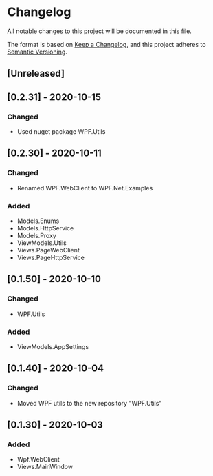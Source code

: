 # Changelog
All notable changes to this project will be documented in this file.

The format is based on [Keep a Changelog](https://keepachangelog.com/en/1.0.0/),
and this project adheres to [Semantic Versioning](https://semver.org/spec/v2.0.0.html).

## [Unreleased]

## [0.2.31] - 2020-10-15
### Changed
- Used nuget package WPF.Utils

## [0.2.30] - 2020-10-11
### Changed
- Renamed WPF.WebClient to WPF.Net.Examples
### Added
- Models.Enums
- Models.HttpService
- Models.Proxy
- ViewModels.Utils
- Views.PageWebClient
- Views.PageHttpService

## [0.1.50] - 2020-10-10
### Changed
- WPF.Utils
### Added
- ViewModels.AppSettings

## [0.1.40] - 2020-10-04
### Changed
- Moved WPF utils to the new repository "WPF.Utils"

## [0.1.30] - 2020-10-03
### Added
- Wpf.WebClient
- Views.MainWindow
